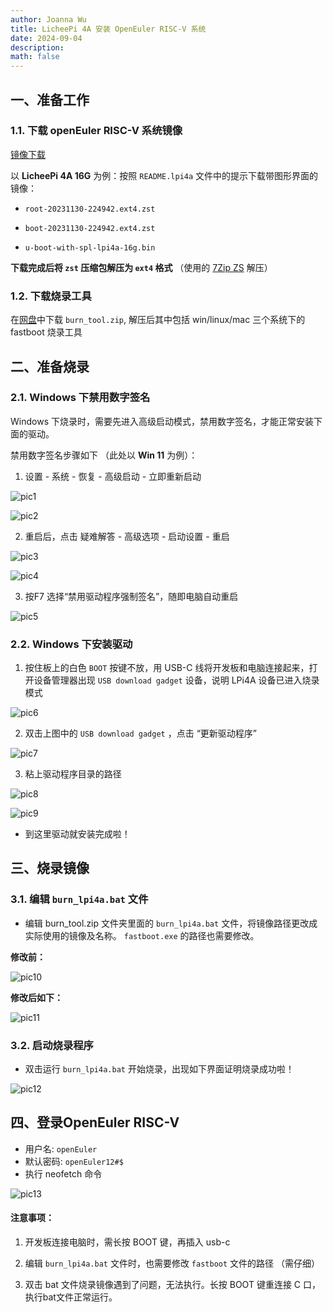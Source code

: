 ```yaml
---
author: Joanna Wu
title: LicheePi 4A 安装 OpenEuler RISC-V 系统
date: 2024-09-04
description: 
math: false
---
```


## 一、准备工作

### 1.1.  下载 openEuler RISC-V 系统镜像

[镜像下载](https://mirror.iscas.ac.cn/openeuler-sig-riscv/openEuler-RISC-V/preview/openEuler-23.09-V1-riscv64/lpi4a/)

以 **LicheePi 4A 16G** 为例：按照 `README.lpi4a` 文件中的提示下载带图形界面的镜像：

+ `root-20231130-224942.ext4.zst`

+ `boot-20231130-224942.ext4.zst`
+ `u-boot-with-spl-lpi4a-16g.bin`

**下载完成后将 `zst` 压缩包解压为 `ext4` 格式** （使用的 [7Zip ZS](https://github.com/mcmilk/7-Zip-zstd/releases/tag/v22.01-v1.5.5-R3) 解压）

### 1.2. 下载烧录工具

在[网盘](https://pan.baidu.com/e/1xH56ZlewB6UOMlke5BrKWQ)中下载 `burn_tool.zip`, 解压后其中包括 win/linux/mac 三个系统下的 fastboot 烧录工具

## 二、准备烧录

### 2.1. Windows 下禁用数字签名

Windows 下烧录时，需要先进入高级启动模式，禁用数字签名，才能正常安装下面的驱动。

禁用数字签名步骤如下 （此处以 **Win 11** 为例）：

1. 设置 - 系统 - 恢复 - 高级启动 - 立即重新启动

![pic1](https://raw.githubusercontent.com/1dentity84/memo/main/static/images/pic1.jpg)

![pic2](https://raw.githubusercontent.com/1dentity84/memo/main/static/images/pic2.jpg)

2. 重启后，点击 疑难解答 - 高级选项 - 启动设置 - 重启

![pic3](https://raw.githubusercontent.com/1dentity84/memo/main/static/images/pic3.jpg)

![pic4](https://raw.githubusercontent.com/1dentity84/memo/main/static/images/pic4.jpg)

3. 按F7 选择“禁用驱动程序强制签名”，随即电脑自动重启

![pic5](https://raw.githubusercontent.com/1dentity84/memo/main/static/images/pic5.jpg)

### 2.2. Windows 下安装驱动

1. 按住板上的白色 `BOOT` 按键不放，用 USB-C 线将开发板和电脑连接起来，打开设备管理器出现 `USB download gadget` 设备，说明 LPi4A 设备已进入烧录模式

![pic6](https://raw.githubusercontent.com/1dentity84/memo/main/static/images/pic6.jpg)

2. 双击上图中的 `USB download gadget` ，点击 “更新驱动程序”

![pic7](https://raw.githubusercontent.com/1dentity84/memo/main/static/images/pic7.jpg)



3. 粘上驱动程序目录的路径

![pic8](https://raw.githubusercontent.com/1dentity84/memo/main/static/images/pic8.jpg)

![pic9](https://raw.githubusercontent.com/1dentity84/memo/main/static/images/pic9.jpg)

+ 到这里驱动就安装完成啦！

## 三、烧录镜像

### 3.1. 编辑 `burn_lpi4a.bat` 文件

+ 编辑 burn_tool.zip 文件夹里面的 `burn_lpi4a.bat` 文件，将镜像路径更改成实际使用的镜像及名称。 `fastboot.exe` 的路径也需要修改。

**修改前：**

![pic10](https://raw.githubusercontent.com/1dentity84/memo/main/static/images/pic10.jpg)



**修改后如下：**

![pic11](https://raw.githubusercontent.com/1dentity84/memo/main/static/images/pic11.jpg)

### 3.2. 启动烧录程序

+ 双击运行 `burn_lpi4a.bat` 开始烧录，出现如下界面证明烧录成功啦！

![pic12](https://raw.githubusercontent.com/1dentity84/memo/main/static/images/pic12.jpg)

##  四、登录OpenEuler RISC-V

- 用户名: `openEuler`
- 默认密码: `openEuler12#$`
- 执行 neofetch 命令

![pic13](https://raw.githubusercontent.com/1dentity84/memo/main/static/images/pic13.jpg)

#### **注意事项：**

1. 开发板连接电脑时，需长按 BOOT 键，再插入 usb-c

2. 编辑 `burn_lpi4a.bat` 文件时，也需要修改 `fastboot` 文件的路径 （需仔细）

3. 双击 bat 文件烧录镜像遇到了问题，无法执行。长按 BOOT 键重连接 C 口，执行bat文件正常运行。

